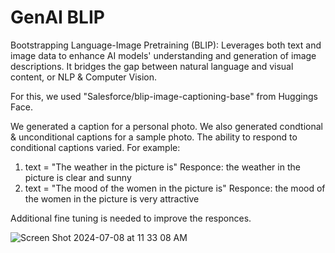 # GenAI BLIP

Bootstrapping Language-Image Pretraining (BLIP):  Leverages both text and image data to enhance AI models' understanding and generation of image descriptions.  It bridges the gap between natural language and visual content, or NLP & Computer Vision.

For this, we used "Salesforce/blip-image-captioning-base" from Huggings Face.

We generated a caption for a personal photo.  We also generated condtional & unconditional captions for a sample photo.  The ability to respond to conditional captions varied.  For example:

1. text = "The weather in the picture is" Responce:  the weather in the picture is clear and sunny
2. text = "The mood of the women in the picture is"  Responce:  the mood of the women in the picture is very attractive

Additional fine tuning is needed to improve the responces.   

![Screen Shot 2024-07-08 at 11 33 08 AM](https://github.com/catherman/gen-ai-blip/assets/43255276/21c1b440-e885-4b1e-8b99-3aa061d306a1)





